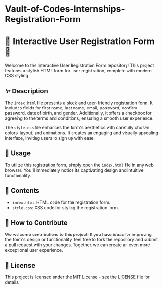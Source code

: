 # Vault-of-Codes-Internships-Registration-Form


# 🌟 Interactive User Registration Form 🌟

Welcome to the Interactive User Registration Form repository! This project features a stylish HTML form for user registration, complete with modern CSS styling.

## ✨ Description

The `index.html` file presents a sleek and user-friendly registration form. It includes fields for first name, last name, email, password, confirm password, date of birth, and gender. Additionally, it offers a checkbox for agreeing to the terms and conditions, ensuring a smooth user experience.

The `style.css` file enhances the form's aesthetics with carefully chosen colors, layout, and animations. It creates an engaging and visually appealing interface, inviting users to sign up with ease.

## 🚀 Usage

To utilize this registration form, simply open the `index.html` file in any web browser. You'll immediately notice its captivating design and intuitive functionality.

## 🎨 Contents

- `index.html`: HTML code for the registration form.
- `style.css`: CSS code for styling the registration form.

## 🤝 How to Contribute

We welcome contributions to this project! If you have ideas for improving the form's design or functionality, feel free to fork the repository and submit a pull request with your changes. Together, we can create an even more exceptional user experience.

## 📝 License

This project is licensed under the MIT License - see the [LICENSE](LICENSE) file for details.

